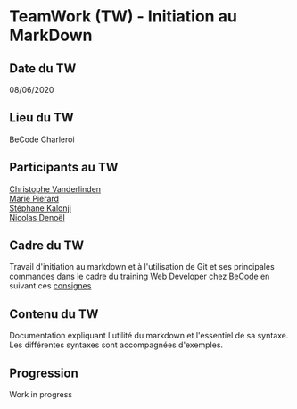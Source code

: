 # TeamWork (TW) - Initiation au **M**ark**D**own

## Date du TW
08/06/2020

## Lieu du TW
BeCode Charleroi 

## Participants au TW
[Christophe Vanderlinden](https://github.com/ch-vdld-dev)  
[Marie Pierard](https://github.com/Marie-Pierard)  
[Stéphane Kalonji](https://github.com/kalonjis)  
[Nicolas Denoël](https://github.com/nicode-be/)  

## Cadre du TW 
Travail d'initiation au markdown et à l'utilisation de Git et ses principales commandes dans le cadre du training Web Developer chez [BeCode](https://www.becode.org) en suivant ces [consignes](https://github.com/becodeorg/CRL-Woods-3.21/blob/master/LearningPath/01-Prairie/04.Markdown/2.exercice-markdown-groupe.md)

## Contenu du TW
Documentation expliquant l'utilité du markdown et l'essentiel de sa syntaxe.
Les différentes syntaxes sont accompagnées d'exemples. 

## Progression
Work in progress
